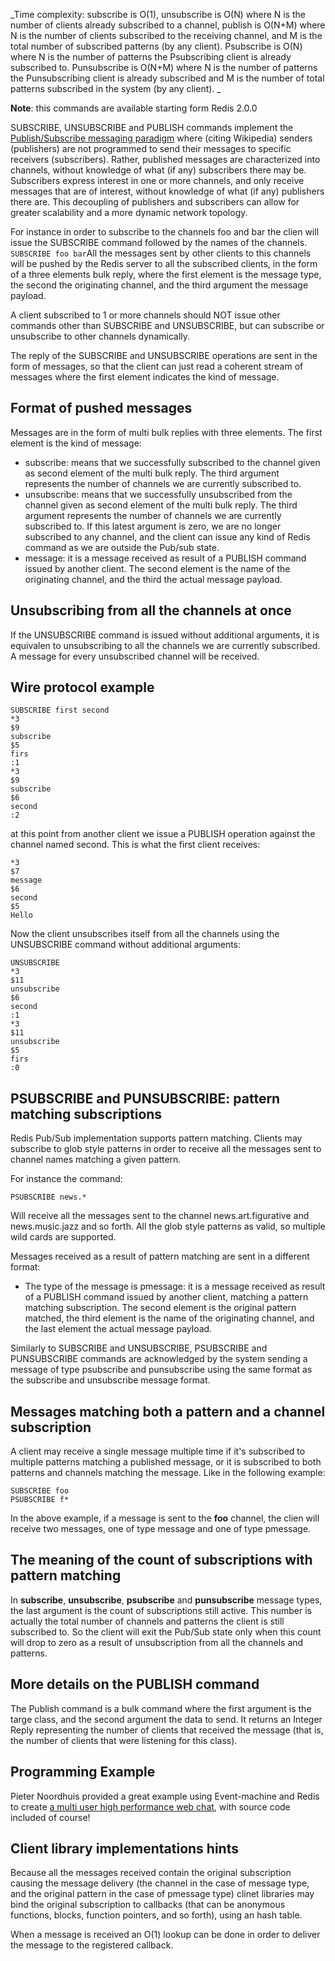 

  _Time complexity: subscribe is O(1), unsubscribe is O(N) where N is the number of clients already subscribed to a channel, publish is O(N+M) where N is the number of clients subscribed to the receiving channel, and M is the total number of subscribed patterns (by any client). Psubscribe is O(N) where N is the number of patterns the Psubscribing client is already subscribed to. Punsubscribe is O(N+M) where N is the number of patterns the Punsubscribing client is already subscribed and M is the number of total patterns subscribed in the system (by any client). _

**Note**: this commands are available starting form Redis 2.0.0

SUBSCRIBE, UNSUBSCRIBE and PUBLISH commands implement the
[Publish/Subscribe messaging paradigm][1] where (citing Wikipedia) senders (publishers) are not programmed to send their messages to specific receivers (subscribers). Rather, published messages are characterized into channels, without knowledge of what (if any) subscribers there may be. Subscribers express interest in one or more channels, and only receive messages that are of interest, without knowledge of what (if any) publishers there are. This decoupling of publishers and subscribers can allow for greater scalability and a more dynamic network topology.

For instance in order to subscribe to the channels foo and bar the clien
will issue the SUBSCRIBE command followed by the names of the channels.
`SUBSCRIBE foo bar`All the messages sent by other clients to this channels will be pushed by
the Redis server to all the subscribed clients, in the form of a three
elements bulk reply, where the first element is the message type, the
second the originating channel, and the third argument the message payload.

A client subscribed to 1 or more channels should NOT issue other commands
other than SUBSCRIBE and UNSUBSCRIBE, but can subscribe or unsubscribe
to other channels dynamically.

The reply of the SUBSCRIBE and UNSUBSCRIBE operations are sent in the form
of messages, so that the client can just read a coherent stream of messages
where the first element indicates the kind of message.

## Format of pushed messages

Messages are in the form of multi bulk replies with three elements.
The first element is the kind of message:

* subscribe: means that we successfully subscribed to the channel given as second element of the multi bulk reply. The third argument represents the number of channels we are currently subscribed to.
* unsubscribe: means that we successfully unsubscribed from the channel given as second element of the multi bulk reply. The third argument represents the number of channels we are currently subscribed to. If this latest argument is zero, we are no longer subscribed to any channel, and the client can issue any kind of Redis command as we are outside the Pub/sub state.
* message: it is a message received as result of a PUBLISH command issued by another client. The second element is the name of the originating channel, and the third the actual message payload.

## Unsubscribing from all the channels at once

If the UNSUBSCRIBE command is issued without additional arguments, it is equivalen
to unsubscribing to all the channels we are currently subscribed. A message
for every unsubscribed channel will be received.

## Wire protocol example

	SUBSCRIBE first second
	*3
	$9
	subscribe
	$5
	firs
	:1
	*3
	$9
	subscribe
	$6
	second
	:2

at this point from another client we issue a PUBLISH operation against the
channel named second. This is what the first client receives:

	*3
	$7
	message
	$6
	second
	$5
	Hello

Now the client unsubscribes itself from all the channels using the UNSUBSCRIBE
command without additional arguments:

	UNSUBSCRIBE
	*3
	$11
	unsubscribe
	$6
	second
	:1
	*3
	$11
	unsubscribe
	$5
	firs
	:0

## PSUBSCRIBE and PUNSUBSCRIBE: pattern matching subscriptions

Redis Pub/Sub implementation supports pattern matching. Clients may subscribe
to glob style patterns in order to receive all the messages sent to channel
names matching a given pattern.

For instance the command:

`PSUBSCRIBE news.*`

Will receive all the messages sent to the channel news.art.figurative and news.music.jazz
and so forth. All the glob style patterns as valid, so multiple wild cards
are supported.

Messages received as a result of pattern matching are sent in a different format:


* The type of the message is pmessage: it is a message received as result of a PUBLISH command issued by another client, matching a pattern matching subscription. The second element is the original pattern matched, the third element is the name of the originating channel, and the last element the actual message payload.

Similarly to SUBSCRIBE and UNSUBSCRIBE, PSUBSCRIBE and PUNSUBSCRIBE commands
are acknowledged by the system sending a message of type psubscribe and punsubscribe
using the same format as the subscribe and unsubscribe message format.

## Messages matching both a pattern and a channel subscription

A client may receive a single message multiple time if it's subscribed to multiple
patterns matching a published message, or it is subscribed to both patterns
and channels matching the message. Like in the following example:

	SUBSCRIBE foo
	PSUBSCRIBE f*

In the above example, if a message is sent to the **foo** channel, the clien
will receive two messages, one of type message and one of type pmessage.

## The meaning of the count of subscriptions with pattern matching

In **subscribe**, **unsubscribe**, **psubscribe** and **punsubscribe** message
types, the last argument is the count of subscriptions still active. This number
is actually the total number of channels and patterns the client is still subscribed
to. So the client will exit the Pub/Sub state only when this count will drop
to zero as a result of unsubscription from all the channels and patterns.

## More details on the PUBLISH command

The Publish command is a bulk command where the first argument is the targe
class, and the second argument the data to send. It returns an Integer Reply
representing the number of clients that received the message (that is, the
number of clients that were listening for this class).

## Programming Example

Pieter Noordhuis provided a great example using Event-machine and Redis to
create [a multi user high performance web chat][2], with source code included
of course!

## Client library implementations hints

Because all the messages received contain the original subscription causing
the message delivery (the channel in the case of message type, and the original
pattern in the case of pmessage type) clinet libraries may bind the original
subscription to callbacks (that can be anonymous functions, blocks, function
pointers, and so forth), using an hash table.

When a message is received an O(1) lookup can be done in order to deliver the
message to the registered callback.



[1]: http://en.wikipedia.org/wiki/Publish/subscribe
[2]: http://chat.redis-db.com
